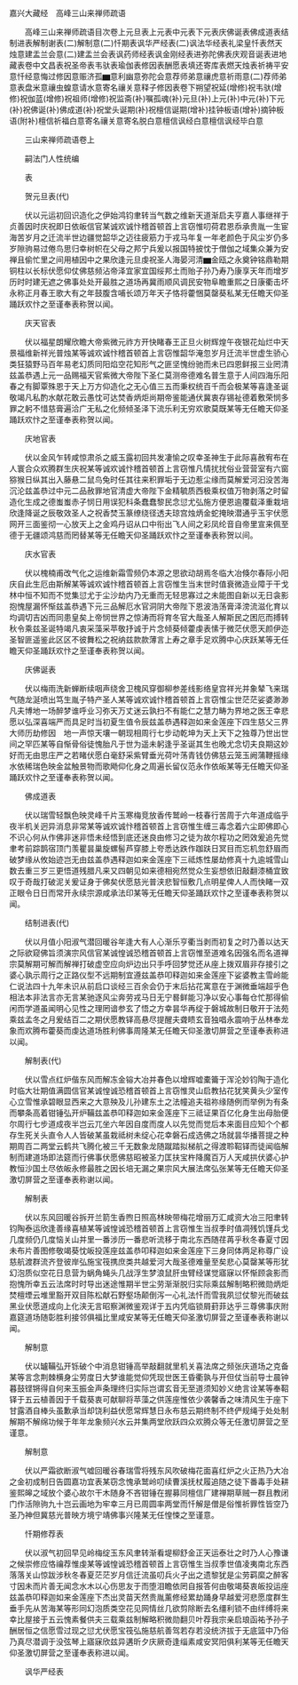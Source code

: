 <!-- { "loadSidebar": true } -->
嘉兴大藏经　高峰三山来禅师疏语


　　高峰三山来禅师疏语目次卷上元旦表上元表中元表下元表庆佛诞表佛成道表结制进表解制谢表(二)解制意(二)忏期表讽华严经表(二)讽法华经表礼梁皇忏表然天烛意建盂兰会意(二)建盂兰会表讽药师经表讽金刚经表进弥陀佛表庆观音诞表进地藏表卷中文昌表祝圣帝表韦驮表瑜伽表修因表酬愿表填还寄库表燃天烛表祈祷平安意忏经意悔过修因意赈济孤▆意利幽意弥陀会意荐师弟意禳虎意祈雨意(二)荐师弟意表盘米意禳虫蝗意请水意寄名禳关意释子修因表卷下朔望祝延(增修)祝韦驮(增修)祝伽蓝(增修)祝祖师(增修)祝监斋(补)嘱孤魂(补)元旦(补)上元(补)中元(补)下元(补)祝佛诞(补)佛成道(补)祝堂头诞期(补)祝檀信诞期(增补)挂钟板语(增补)摘钟板语(附补)檀信祈福白意寄名禳关意寄名脱白意檀信讽经白意檀信讽经毕白意

　　三山来禅师疏语卷上

　　嗣法门人性统编

　　表

　　贺元旦表(代)

　　伏以元运初回识造化之伊始鸿钧聿转当气数之维新天道渐启夫亨嘉人事继祥于贞善因时庆祝即日依皈信官某诚欢诚忭稽首顿首上言窃惟叨荷君恩忝承贵胤一生宦海苦岁月之迁流半世边疆觉韶华之迈往疲筋力于戎马年复一年老颜色于风尘岁仍多岁隙驹易过倦鸟思归幸树帜在父母之邦宁兵爰以报国特披忱于僧伽之域集众兼为安禅且偷忙里之间用植因中之果欣逢元旦虔祝圣人海晏河清▆金瓯之永奠钟铭鼎勒期铜柱以长标伏愿仰仗佛慈频沾帝泽宜家宜国绥邦土而贻子孙乃寿乃康享天年而增岁历时时建无遮之佛事处处开最胜之道场再冀雨顺风调民安物阜瞻重熙之日康衢击坏永称正月春王歌大有之年鼓腹含哺长颂万年天子恪将藿悃莫罄葵私某无任瞻天仰圣踊跃欢忭之至谨奉表称贺以闻。

　　庆天官表

　　伏以福星朗耀欣瞻大帝紫微元祚方开快睹春王正旦火树辉煌午夜银花灿烂中天景福维新祥光普烛某等诚欢诚忭稽首顿首上言窃惟韶华淹忽岁月迁流半世虚生骄心类狂猿野马百年易老幻质同阳焰空花知形气之匪坚愧纷驰而未已四恩鲜报三业罔清兹盖恭遇上元一品赐福天官紫微大帝陛下圣仁莫测帝德难名普生意于人间四海乐阳春之有脚覃殊恩于天上万方仰造化之无心值三五而秉权统百千而会极某等喜逢圣诞敬竭凡私酌水献花敢云愚忱可达焚香炳炬尚期帝鉴能通伏冀衷存锡祉德着敷荣悯多罪之躬不惜慈膏遍洽广无私之化频倾圣泽下流乐利无穷欢歌莫既某等无任瞻天仰圣踊跃欢忭之至谨奉表称贺以闻。

　　庆地官表

　　伏以金风乍转咸惊肃杀之威玉露初回共发凄愉之叹幸圣神生于此际喜赦宥布在人寰合众欢腾群生庆祝某等诚欢诚忭稽首顿首上言窃惟凡情扰扰俗业营营室有六窗猕猴日纵其出入藤悬二鼠鸟兔时任其往来积罪垢于无边惹尘缘而莫解爱河汩没苦海沉沦兹盖恭过中元二品赦罪地官清虚大帝陛下金精毓质西极乘权值万物剥落之时留造化生成之德蚩蚩赤子悯日用误犯科条蠢蠢黎民念愆尤弘施方便恩逾覆载泽重栽培欣逢降诞之辰敬效圣人之祝香焚玉篆缭绕径透夫琼宫烛炳金蛇掩映潜通乎玉宇伏愿网开三面鉴彻一心放天上之金鸡丹诏从口中衔出飞人间之彩凤纶音自帝里宣来佩至德于无疆颂鸿慈而罔替某等无任瞻天仰圣踊跃欢忭之至谨奉表称贺以间。

　　庆水官表

　　伏以槐楠甫改气化之运维新霜雪频仍本源之思欲动胡焉冬临大冶倏尔春际小阳庆自此生厄由斯解某等诚欢诚忭稽首顿首上言窃惟生当末世时值衰微造业障于干戈林中恒不知而不觉集愆尤于尘沙劫内乃无重而无轻思寡过之未能图自新以无日衾影抱愧屋漏怀惭兹盖恭遇下元三品解厄水官洞阴大帝陛下恩波浩荡膏泽滂流滋化育以均调切吉凶而同患皇矣上帝悯世界之惊涛而将育冬官大哉圣人解斯民之困厄而搏转秋令乘兹圣诞特竭凡衷采藻采苹敬抒诚于片念倾葵倾藿虔表愫于微茫伏愿天颜伊迩圣智匪遥鉴此区区不彼舞松之祝纳兹款款薄言上寿之章手足欢腾中心庆跃某等无任瞻天仰圣踊跃欢忭之至谨奉表称贺以闻。

　　庆佛诞表

　　伏以梅雨洗新蝉断续咽声绕舍卫槐风穿御柳参差线影络皇宫祥光并象辇飞来瑞气随龙涎喷出笃生胤子特产圣人某等诚欢诚忭稽首顿首上言窃惟尘世茫茫娑婆渺渺凡夫博地一场醉梦谁呼业习弥天万丈迷云孰扫不有能仁之慧力畴为界地之医王幸悲愿以弘深喜端严而具足时当初夏生值令辰兹盖恭遇释迦如来金莲座下四生慈父三界大师历劫修因　地一声惊天壤一朝现相周行七步动乾坤为天上天下之独尊乃世出世间之罕匹某等自惭骨俗徒愧胎凡于世为遥未躬逢乎圣诞其生也晚尤念切夫良期这妙好而无由思庄严之若睹伏愿白毫舒采紫臂垂光荷叶荡青钱仿佛慈云笼玉阙蒲鞭摇缘水依稀瑞色映金盆触景物而歌飏仰化身之周遍长留仪范永作依皈某等无任瞻天仰圣踊跃欢忭之至谨奉表称贺以闻。

　　佛成道表

　　伏以瑞雪轻飘色映灵峰千片玉寒梅竞放香传鹫岭一枝春行苦周于六年道成临乎夜半机关迥异消息非常某等诚欢诚忭稽首顿首上言窃惟生缠三毒念着六尘即佛即心不识心何从作佛非迷非悟未经悟到底还迷良由修习之徒为故尔程功之罔效爰追先觉聿考前踪鹊宿顶门羡瞿昙巢旋螺髻芦穿膝上夸悉达跌作跏趺日冥目而忘机忽舒眉而破梦缘从攸始迹岂无由兹盖恭遇释迦如来金莲座下三祗炼性屡劫修真十九逾城雪山数去重三岁三更悟道残腊凡来又四朝见如来德相宛然觉众生妄想依旧敲翻漆桶宜致叹于奇哉打破泥关爰证身于佛矣伏愿慈光普浃悲智恒敷几点明星俾人人而快睹一双正眼令日日而常开永续宗源咸承法印某等无任瞻天仰圣踊跃欢忭之至谨奉表称贺以闻。

　　结制进表(代)

　　伏以月值小阳淑气潜回暖谷年逢大有人心渐乐亨衢当剥而初复之时乃善以达天之际欲窥佛旨须演宗风信官某诚惶诚恐稽首顿首上言窃惟至道难名因强名而名道禅宗莫解期可解而解禅打破虚空应向炉边出只手呼回梦觉还从座上拨双眉非存接引之婆心孰示周行之正路仪型不远期制宜遵兹盖恭叩释迦如来金莲座下娑婆教主雪岭能仁说法四十九年未识从前启口谈经三百余会仍于末后拈花寓意在于渊微垂端超乎色相法本非法言亦无言某驰逐风尘奔劳戎马日无宁晷鲜能习净以安心事每仓忙那得偷闲而学道虽闻明心见性之理罔谙参玄了悟之方幸昙华再绽于磐城故制日敬开于法苑乘兹孟冬之月爰结百二之期伏愿教铎高悬尽提醒夫聋瞆玄音独唱永震响于丛林奉龙象而欢腾布藿葵而虔达道场胜利佛事周隆某无任瞻天仰圣激切屏营之至谨奉表称进以闻。

　　解制表(代)

　　伏以雪点红炉偕东风而解冻金镕大冶并春色以增辉嘘橐籥于浑沦妙钧陶于造化时临大壮期值满圆信官某诚惶诚恐稽首顿首上言窃惟灵山启教拈花犹笑黄头少室传心立雪惟承碧眼显西来之大意殃及儿孙建东土之法幢追夫祖祢缘随例而举例为有条而攀条高着钳锤弘开炉鞴兹盖恭叩释迦如来金莲座下三祗证果百亿化身生出母胎便尔周行七步道成夜半岂云兀坐六年因自度而度人以先觉而觉后本来面目应知个个都存生死关头直令人人皆破某虽栽祗树未绽心花幸磐石成选佛之场就昙华播菩提之种期周百二两堂云鹤共飞腾化被三千无数象龙随蹴踏拟梯航之得渡聆鞀铎而徒闻临解制而建道场即法筵而行佛事伏愿佛慈昭被圣力匡扶宝杵降魔百万人天咸拱伏婆心护教恒沙国土尽依皈永修最胜之因长培无漏之果宗风大展法席弘张某等无任瞻天仰圣激切屏营之至谨奉表称谢以闻。

　　解制表

　　伏以东风回暖谷拆开兰箭生香煦日照高林映带梅花增丽万汇咸资大冶三阳聿转钧陶泰运欣逢善缘喜植某等诚惶诚恐稽首顿首上言窃惟生当叔季时值凋残饥馑兵戈几度频仍几度恼关山并里一番涉历一番悲听流移于南北东西随荏苒乎秋冬春夏寸因未布片善图修敬竭葵忱皈投莲座兹盖恭叩释迦如来金莲座下三身同体两足称尊广设慈航渡群流齐登彼岸弘施宝筏携庶类共越爱河大哉圣德难量至矣悲心莫罄某等形犹幻泡质似空花日息营为蜗角蝇头几战浮生梦浪鼠肝虫臂经谋觉寤寐以怀惭顾衾影而抱愧所幸五云法席时时导出迷途惟期半世尘劳渐渐脱归实际乘兹解制略积微勋炳炬焚檀堙云堆里豁开双目陈松献石野壑场颠倒泻一心礼法忏而雪我夙愆仗黎光而破兹黑业伏愿道成向上化浃无言昭察渊微鉴观详于五内凭临锁屑葑菲达乎三尊佛事庆附嘉筵道场随彰胜利接邻俱福比里咸安某等无任瞻天仰圣激切屏营之至谨奉表称谢以闻。

　　解制意

　　伏以罏鞴弘开铄破个中消息钳锤高举敲翻就里机关喜法席之频张庆道场之克备某等言念荆棘横身尘劳度日大梦谁能觉仰凭现世医王昏衢孰与开但仗当前导士晨钟暮鼓铿锵得自何来玉振金声条理终归实际岂谓玄音无至道须知妙义绝言诠某等奉鞀铎于五云植善因于千载葵衷可献聊将苹藻之供莲座惟依少袭馨香之味清风生于座下甘露酒自棒头虽歉承当却饶利益伏愿常辉慧日永布慈云期终制不终俨规绳于处处制解期不解绵功候于年年龙象频兴水云并集两堂欣跃四众欢腾众等无任激切屏营之至谨意。

　　解制意

　　伏以严霜欲断淑气嘘回暖谷春瑞雪将残东风吹破梅花面喜红炉之火正热乃大冶之金初成制日告圆嘉功宜表某窃念愧承鹫岭叨续曹溪抚杖履追随之徒下番毒手处耕鉴熙皞之域放个婆心故尔干木随身不吝钳锤在握募同檀信厂建禅期草贼一群且教闭门作活隙驹九十岂云画地为牢幸三月已周圆率两堂而忏解是僧是俗惟祈罪性皆空乃圣乃神但冀慈光普映方境宁靖佛事兴隆某无任惶悚之至谨意。

　　忏期修荐表

　　伏以淑气初回早见岭梅绽玉东风聿转渐看堤柳舒金正天运泰壮之时乃人心豫谦之候崇修应恪禴荐惟虔某等诚惶诚恐稽首顿首上言窃惟生当叔季世值凌夷南北东西落落关山惊跋涉秋冬春夏茫茫岁月信迁流虽叨兵火孑出之遗黎犹是尘劳羁縻之醉客寸因未而片善无闻念水木以心伤思友于而堕泪瞻依罔自报答何由敬竭葵衷皈投运座兹盖恭叩释迦如来金莲座下杰出灵苗天然贵胤薰修经累劫踊身早越爱河悲愿度群生垂手先从苦海某等形同幻泡质类空花见网情丝几欲剪除断去名缰利锁不由绊缚将来幸比屋接于五云愧素餐供夫三载乘兹制解略积微勋翻贝叶荐我宗亲启琅函祐予孙子酬居恒之信愿雪过现之愆尤伏愿宝筏弘施慈航善驾若存若没统济拔于无底篮中乃俗乃真尽潜调于没弦琴上寤寐欣兹异遘昕夕庆厥奇逢缁素咸安冥阳俱利某等无任瞻天仰圣激切屏营之至谨奉表称进以闻。

　　讽华严经表

